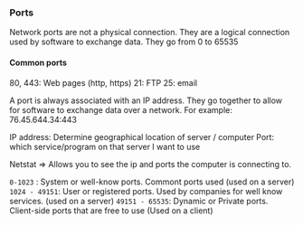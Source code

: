 ### Ports
Network ports are not a physical connection. They are a logical connection used by software to exchange data.
They go from 0 to 65535

#### Common ports
80, 443: Web pages  (http, https)
21: FTP
25: email

A port is always associated with an IP address. They go together to allow for software to exchange data over a network. For example:
76.45.644.34:443

IP address: Determine geographical location of server / computer
Port: which service/program on that server I want to use

Netstat => Allows you to see the ip and ports the computer is connecting to.

`0-1023` : System or well-know ports. Commont ports used (used on a server)
`1024 - 49151`: User or registered ports. Used by companies for well know services. (used on a server)
`49151 - 65535`: Dynamic or Private ports. Client-side ports that are free to use (Used on a client)

